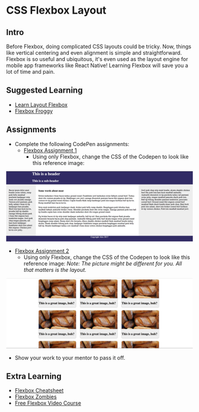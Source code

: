 # CSS Flexbox Layout

## Intro

Before Flexbox, doing complicated CSS layouts could be tricky. Now, things like vertical centering and even alignment is simple and straightforward. Flexbox is so useful and ubiquitous, it's even used as the layout engine for mobile app frameworks like React Native! Learning Flexbox will save you a lot of time and pain.

## Suggested Learning

- [Learn Layout Flexbox](http://learnlayout.com/flexbox.html)
- [Flexbox Froggy](http://flexboxfroggy.com)

## Assignments

- Complete the following CodePen assignments:
  - [Flexbox Assignment 1](https://codepen.io/alexanderson1993/pen/LjpEvP?editors=1100)
    - Using only Flexbox, change the CSS of the Codepen to look like this reference image:

![Flexbox Assignement 1](./flexbox1.png)

  - [Flexbox Assignment 2](https://codepen.io/alexanderson1993/pen/ayvOBb?editors=1100)
      - Using only Flexbox, change the CSS of the Codepen to look like this reference image: *Note: The picture might be different for you. All that matters is the layout.*

![Flexbox Assignment 2](./flexbox2.png)


- Show your work to your mentor to pass it off.

## Extra Learning

- [Flexbox Cheatsheet](https://css-tricks.com/snippets/css/a-guide-to-flexbox/)
- [Flexbox Zombies](http://flexboxzombies.com/p/flexbox-zombies)
- [Free Flexbox Video Course](https://flexbox.io)
